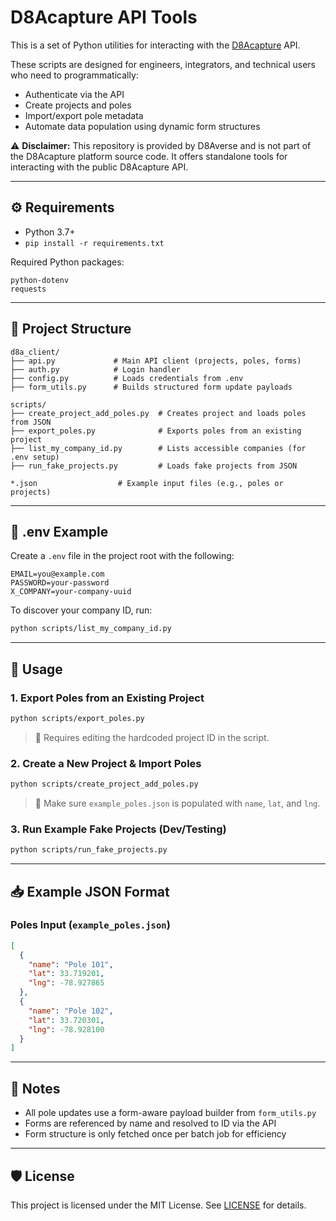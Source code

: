 # D8Acapture API Tools

This is a set of Python utilities for interacting with the [D8Acapture](https://d8acapture.com) API.

These scripts are designed for engineers, integrators, and technical users who need to programmatically:
- Authenticate via the API
- Create projects and poles
- Import/export pole metadata
- Automate data population using dynamic form structures

⚠️ **Disclaimer:** This repository is provided by D8Averse and is not part of the D8Acapture platform source code. It offers standalone tools for interacting with the public D8Acapture API.

---

## ⚙️ Requirements

- Python 3.7+
- `pip install -r requirements.txt`

Required Python packages:
```
python-dotenv
requests
```

---

## 📁 Project Structure

```
d8a_client/
├── api.py             # Main API client (projects, poles, forms)
├── auth.py            # Login handler
├── config.py          # Loads credentials from .env
├── form_utils.py      # Builds structured form update payloads

scripts/
├── create_project_add_poles.py  # Creates project and loads poles from JSON
├── export_poles.py              # Exports poles from an existing project
├── list_my_company_id.py        # Lists accessible companies (for .env setup)
├── run_fake_projects.py         # Loads fake projects from JSON

*.json                  # Example input files (e.g., poles or projects)
```

---

## 🔐 .env Example

Create a `.env` file in the project root with the following:

```env
EMAIL=you@example.com
PASSWORD=your-password
X_COMPANY=your-company-uuid
```

To discover your company ID, run:
```bash
python scripts/list_my_company_id.py
```

---

## 🚀 Usage

### 1. Export Poles from an Existing Project
```bash
python scripts/export_poles.py
```
> 📄 Requires editing the hardcoded project ID in the script.

### 2. Create a New Project & Import Poles
```bash
python scripts/create_project_add_poles.py
```
> 📄 Make sure `example_poles.json` is populated with `name`, `lat`, and `lng`.

### 3. Run Example Fake Projects (Dev/Testing)
```bash
python scripts/run_fake_projects.py
```

---

## 📥 Example JSON Format

### Poles Input (`example_poles.json`)
```json
[
  {
    "name": "Pole 101",
    "lat": 33.719201,
    "lng": -78.927865
  },
  {
    "name": "Pole 102",
    "lat": 33.720301,
    "lng": -78.928100
  }
]
```

---

## 🧠 Notes

- All pole updates use a form-aware payload builder from `form_utils.py`
- Forms are referenced by name and resolved to ID via the API
- Form structure is only fetched once per batch job for efficiency

---

## 🛡 License

This project is licensed under the MIT License. See [LICENSE](LICENSE) for details.
